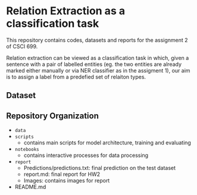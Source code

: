 # Relation Extraction as a classification task
This repository contains codes, datasets and reports for the assignment 2 of CSCI 699.

Relation extraction can be viewed as a classification task in which, given a sentence with a pair of labelled entities (eg. the two entities are already marked either manually or via NER classifier as in the assigment 1), our aim is to assign a label from a predefied set of relaiton types.

## Dataset

## Repository Organization
- `data`
- `scripts`
	- contains main scripts for model architecture, training and evaluating
- `notebooks`
	- contains interactive processes for data processing
- `report`
	- Predictions/predictions.txt: final prediction on the test dataset
	- report.md: final report for HW2
	- Images: contains images for report
- README.md
	


